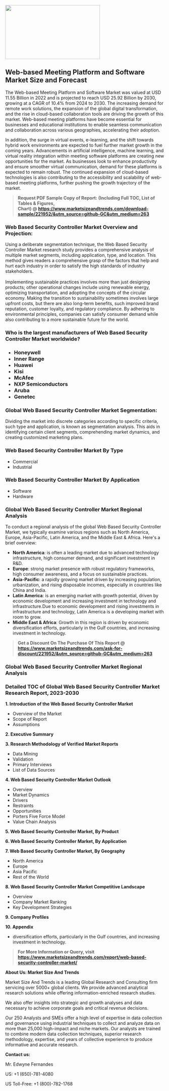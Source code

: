 <p><img class="alignnone size-medium wp-image-20088" src="https://ffe5etoiles.com/wp-content/uploads/2024/12/MST1-300x171.png" alt="" width="300" height="171" /></p><h2>Web-based Meeting Platform and Software Market Size and Forecast</h2><p>The Web-based Meeting Platform and Software Market was valued at USD 11.55 Billion in 2022 and is projected to reach USD 25.92 Billion by 2030, growing at a CAGR of 10.4% from 2024 to 2030. The increasing demand for remote work solutions, the expansion of the global digital transformation, and the rise in cloud-based collaboration tools are driving the growth of this market. Web-based meeting platforms have become essential for businesses and educational institutions to enable seamless communication and collaboration across various geographies, accelerating their adoption.</p><p>In addition, the surge in virtual events, e-learning, and the shift towards hybrid work environments are expected to fuel further market growth in the coming years. Advancements in artificial intelligence, machine learning, and virtual reality integration within meeting software platforms are creating new opportunities for the market. As businesses look to enhance productivity and ensure smoother virtual communication, demand for these platforms is expected to remain robust. The continued expansion of cloud-based technologies is also contributing to the accessibility and scalability of web-based meeting platforms, further pushing the growth trajectory of the market.</p></p><blockquote id="" class=""><strong>Request PDF Sample Copy of Report: (Including Full TOC, List of Tables &amp; Figures, Chart)&nbsp;@&nbsp;<strong><a href="https://www.marketsizeandtrends.com/download-sample/221952/&utm_source=github-GC&utm_medium=263" target="_blank">https://www.marketsizeandtrends.com/download-sample/221952/&utm_source=github-GC&utm_medium=263</a></strong></strong></blockquote><h3 id="" class="">Web Based Security Controller Market&nbsp;Overview and Projection:</h3><p id="" class="">Using a deliberate segmentation technique, the Web Based Security Controller Market research study provides a comprehensive analysis of multiple market segments, including application, type, and location. This method gives readers a comprehensive grasp of the factors that help and hurt each industry in order to satisfy the high standards of industry stakeholders. <br /> <br />Implementing sustainable practices involves more than just designing products; other operational changes include using renewable energy, optimizing transportation, and adopting the concepts of the circular economy. Making the transition to sustainability sometimes involves large upfront costs, but there are also long-term benefits, such improved brand reputation, customer loyalty, and regulatory compliance. By adhering to environmental principles, companies can satisfy consumer demand while also contributing to a more sustainable future for the world.</p><h3 id="" class="">Who is the largest manufacturers of&nbsp;Web Based Security Controller Market worldwide?</h3><h3 class=""><p><ul><li>Honeywell </li><li> Inner Range </li><li> Huawei </li><li> Kisi </li><li> McAfee </li><li> NXP Semiconductors </li><li> Aruba </li><li> Genetec</li></ul></p></h3><h3 id="" class="">Global&nbsp;Web Based Security Controller Market Segmentation:</h3><p id="" class="">Dividing the market into discrete categories according to specific criteria, such type and application, is known as segmentation analysis. This aids in identifying certain client segments, comprehending market dynamics, and creating customized marketing plans.</p><h3 id="" class="">Web Based Security Controller Market&nbsp;By Type</h3><p><p><ul><li>Commercial</li><li> Industrial</p></li></ul></p></p><h3 id="" class="">Web Based Security Controller Market&nbsp;By Application</h3><p class=""><p><ul><li>Software</li><li> Hardware</li></ul></p></p><h3 id="" class="">Global Web Based Security Controller Market Regional Analysis</h3><p id="" class="">To conduct a regional analysis of the global Web Based Security Controller Market, we typically examine various regions such as North America, Europe, Asia-Pacific, Latin America, and the Middle East &amp; Africa. Here's a brief overview:</p><ul><li><strong>North America</strong>: is often a leading market due to advanced technology infrastructure, high consumer demand, and significant investment in R&amp;D.</li><li><strong>Europe</strong>: strong market presence with robust regulatory frameworks, high consumer awareness, and a focus on sustainable practices.</li><li><strong>Asia-Pacific</strong>: a rapidly growing market driven by increasing population, urbanization, and rising disposable incomes, especially in countries like China and India.</li><li><strong>Latin America</strong>: is an emerging market with growth potential, driven by economic development and increasing investment in technology and infrastructure.Due to economic development and rising investments in infrastructure and technology, Latin America is a developing market with room to grow.</li><li><strong>Middle East &amp; Africa</strong>: Growth in this region is driven by economic diversification efforts, particularly in the Gulf countries, and increasing investment in technology.</li></ul><blockquote id="" class=""><strong>Get a Discount On The Purchase Of This Report @ <strong><a href="https://www.marketsizeandtrends.com/ask-for-discount/221952/&utm_source=github-GC&utm_medium=263" target="_blank">https://www.marketsizeandtrends.com/ask-for-discount/221952/&utm_source=github-GC&utm_medium=263</a></strong></strong></blockquote><h3 id="" class="">Global Web Based Security Controller Market Regional Analysis</h3><h3 id="" class="">Detailed TOC of Global Web Based Security Controller Market Research Report, 2023-2030</h3><p id="" class=""><strong>1. Introduction of the Web Based Security Controller Market</strong></p><ul><li>Overview of the Market</li><li>Scope of Report</li><li>Assumptions</li></ul><p id="" class=""><strong>2. Executive Summary</strong></p><p id="" class=""><strong>3. Research Methodology of Verified Market Reports</strong></p><ul><li>Data Mining</li><li>Validation</li><li>Primary Interviews</li><li>List of Data Sources</li></ul><p id="" class=""><strong>4. Web Based Security Controller Market Outlook</strong></p><ul><li>Overview</li><li>Market Dynamics</li><li>Drivers</li><li>Restraints</li><li>Opportunities</li><li>Porters Five Force Model</li><li>Value Chain Analysis</li></ul><p id="" class=""><strong>5. Web Based Security Controller Market, By Product</strong></p><p id="" class=""><strong>6. Web Based Security Controller Market, By Application</strong></p><p id="" class=""><strong>7. Web Based Security Controller Market, By Geography</strong></p><ul><li>North America</li><li>Europe</li><li>Asia Pacific</li><li>Rest of the World</li></ul><p id="" class=""><strong>8. Web Based Security Controller Market Competitive Landscape</strong></p><ul><li>Overview</li><li>Company Market Ranking</li><li>Key Development Strategies</li></ul><p id="" class=""><strong>9. Company Profiles</strong></p><p id="" class=""><strong>10. Appendix</strong></p><ul><li>diversification efforts, particularly in the Gulf countries, and increasing investment in technology.</li></ul><blockquote id="" class=""><strong>For More Information or Query, visit <strong><strong><a href="https://www.marketsizeandtrends.com/report/web-based-security-controller-market/" target="_blank">https://www.marketsizeandtrends.com/report/web-based-security-controller-market/</a></strong></strong></strong></blockquote><p id="" class=""><strong>About Us: Market Size And Trends</strong></p><p id="" class="">Market Size And Trends is a leading Global Research and Consulting firm servicing over 5000+ global clients. We provide advanced analytical research solutions while offering information-enriched research studies.</p><p id="" class="">We also offer insights into strategic and growth analyses and data necessary to achieve corporate goals and critical revenue decisions.</p><p id="" class="">Our 250 Analysts and SMEs offer a high level of expertise in data collection and governance using industrial techniques to collect and analyze data on more than 25,000 high-impact and niche markets. Our analysts are trained to combine modern data collection techniques, superior research methodology, expertise, and years of collective experience to produce informative and accurate research.</p><p id="" class=""><strong>Contact us:</strong></p><p id="" class="">Mr. Edwyne Fernandes</p><p id="" class="">US: +1 (650)-781-4080</p><p id="" class="">US Toll-Free: +1 (800)-782-1768</p>
